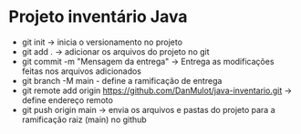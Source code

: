 # Projeto inventário Java
- git init -> inicia o versionamento no projeto
- git add . -> adicionar os arquivos do projeto no git
- git commit -m "Mensagem da entrega" -> Entrega as modificações
feitas nos arquivos adicionados
- git branch -M main - define a ramificação de entrega
- git remote add origin https://github.com/DanMulot/java-inventario.git ->
define endereço remoto
- git push origin main -> envia os arquivos e pastas do projeto para a 
ramificação raiz (main) no github

